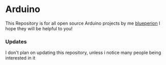 # Arduino
This Repository is for all open source Arduino projects by me [blueperion](https://github.com/blueperion)
I hope they will be helpful to you!

### Updates
I don't plan on updating this repository,
unless i notice many people being interested in it